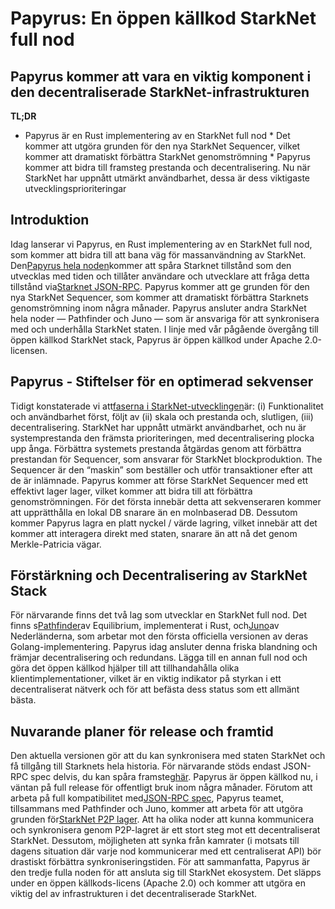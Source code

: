 # Papyrus: En öppen källkod StarkNet full nod
## Papyrus kommer att vara en viktig komponent i den decentraliserade StarkNet-infrastrukturen
**TL;DR**
* Papyrus är en Rust implementering av en StarkNet full nod * Det kommer att utgöra grunden för den nya StarkNet Sequencer, vilket kommer att dramatiskt förbättra StarkNet genomströmning * Papyrus kommer att bidra till framsteg prestanda och decentralisering. Nu när StarkNet har uppnått utmärkt användbarhet, dessa är dess viktigaste utvecklingsprioriteringar
## Introduktion
Idag lanserar vi Papyrus, en Rust implementering av en StarkNet full nod, som kommer att bidra till att bana väg för massanvändning av StarkNet. Den[Papyrus hela noden](https://github.com/starkware-libs/papyrus)kommer att spåra Starknet tillstånd som den utvecklas med tiden och tillåter användare och utvecklare att fråga detta tillstånd via[Starknet JSON-RPC](https://github.com/starkware-libs/starknet-specs/blob/master/api/starknet_api_openrpc.json). Papyrus kommer att ge grunden för den nya StarkNet Sequencer, som kommer att dramatiskt förbättra Starknets genomströmning inom några månader. Papyrus ansluter andra StarkNet hela noder — Pathfinder och Juno — som är ansvariga för att synkronisera med och underhålla StarkNet staten. I linje med vår pågående övergång till öppen källkod StarkNet stack, Papyrus är öppen källkod under Apache 2.0-licensen.
## Papyrus - Stiftelser för en optimerad sekvenser
Tidigt konstaterade vi att[faserna i StarkNet-utvecklingen](https://medium.com/starkware/starknet-on-to-the-next-challenge-96a39de7717)är: (i) Funktionalitet och användbarhet först, följt av (ii) skala och prestanda och, slutligen, (iii) decentralisering. StarkNet har uppnått utmärkt användbarhet, och nu är systemprestanda den främsta prioriteringen, med decentralisering plocka upp ånga. Förbättra systemets prestanda åtgärdas genom att förbättra prestandan för Sequencer, som ansvarar för StarkNet blockproduktion. The Sequencer är den “maskin” som beställer och utför transaktioner efter att de är inlämnade. Papyrus kommer att förse StarkNet Sequencer med ett effektivt lager lager, vilket kommer att bidra till att förbättra genomströmningen. För det första innebär detta att sekvenseraren kommer att upprätthålla en lokal DB snarare än en molnbaserad DB. Dessutom kommer Papyrus lagra en platt nyckel / värde lagring, vilket innebär att det kommer att interagera direkt med staten, snarare än att nå det genom Merkle-Patricia vägar.
## Förstärkning och Decentralisering av StarkNet Stack
För närvarande finns det två lag som utvecklar en StarkNet full nod. Det finns s[Pathfinder](https://github.com/eqlabs/pathfinder)av Equilibrium, implementerat i Rust, och[Juno](https://github.com/NethermindEth/juno)av Nederländerna, som arbetar mot den första officiella versionen av deras Golang-implementering. Papyrus idag ansluter denna friska blandning och främjar decentralisering och redundans. Lägga till en annan full nod och göra det öppen källkod hjälper till att tillhandahålla olika klientimplementationer, vilket är en viktig indikator på styrkan i ett decentraliserat nätverk och för att befästa dess status som ett allmänt bästa.
## Nuvarande planer för release och framtid
Den aktuella versionen gör att du kan synkronisera med staten StarkNet och få tillgång till Starknets hela historia. För närvarande stöds endast JSON-RPC spec delvis, du kan spåra framsteg[här](https://github.com/starkware-libs/papyrus#endpoints). Papyrus är öppen källkod nu, i väntan på full release för offentligt bruk inom några månader. Förutom att arbeta på full kompatibilitet med[JSON-RPC spec](https://github.com/starkware-libs/starknet-specs/blob/master/api/starknet_api_openrpc.json), Papyrus teamet, tillsammans med Pathfinder och Juno, kommer att arbeta för att utgöra grunden för[StarkNet P2P lager](https://github.com/starknet-io/starknet-p2p-specs). Att ha olika noder att kunna kommunicera och synkronisera genom P2P-lagret är ett stort steg mot ett decentraliserat StarkNet. Dessutom, möjligheten att synka från kamrater (i motsats till dagens situation där varje nod kommunicerar med ett centraliserat API) bör drastiskt förbättra synkroniseringstiden. För att sammanfatta, Papyrus är den tredje fulla noden för att ansluta sig till StarkNet ekosystem. Det släpps under en öppen källkods-licens (Apache 2.0) och kommer att utgöra en viktig del av infrastrukturen i det decentraliserade StarkNet.